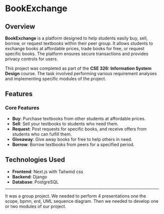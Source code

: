 # BookExchange

## Overview

**BookExchange** is a platform designed to help students easily buy, sell, borrow, or request textbooks within their peer group. It allows students to exchange books at affordable prices, trade books for free, or request specific books. The platform ensures secure transactions and provides privacy controls for users.

This project was completed as part of the **CSE 326: Information System Design** course. The task involved performing various requirement analyses and implementing specific modules of the project.

## Features

### Core Features

- **Buy**: Purchase textbooks from other students at affordable prices.
- **Sell**: Sell your textbooks to students who need them.
- **Request**: Post requests for specific books, and receive offers from students who can fulfill them.
- **Giveaway**: Give away books for free to help others in need.
- **Borrow**: Borrow textbooks from peers for a specified period.

## Technologies Used

- **Frontend**: Next.js with Tailwind css
- **Backend**:   Django 
- **Database**: PostgreSQL

---
It was a group project. We needed to perform 4 presentations one the scope, bpmn, erd, UML sequence diagram. Then we needed to develop one or two modules of our project. 


